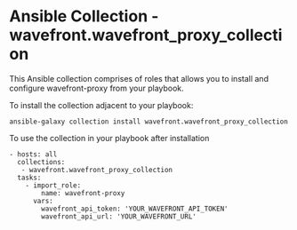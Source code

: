 # Ansible Collection - wavefront.wavefront_proxy_collection

This Ansible collection comprises of roles that allows you to install and configure wavefront-proxy from your playbook.

To install the collection adjacent to your playbook:

```
ansible-galaxy collection install wavefront.wavefront_proxy_collection
```

To use the collection in your playbook after installation

```
- hosts: all
  collections:
   - wavefront.wavefront_proxy_collection
  tasks:
    - import_role:
        name: wavefront-proxy
      vars:
        wavefront_api_token: 'YOUR_WAVEFRONT_API_TOKEN'
        wavefront_api_url: 'YOUR_WAVEFRONT_URL'
```